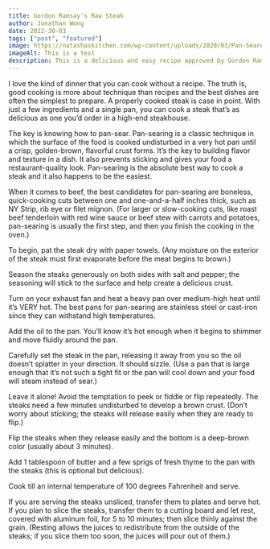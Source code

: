 ```yaml
---
title: Gordon Ramsay's Raw Steak
author: Jonathan Wong
date: 2022-30-03
tags: ["post", "featured"]
image: https://natashaskitchen.com/wp-content/uploads/2020/03/Pan-Seared-Steak-4-262x262.jpg
imageAlt: This is a test
description: This is a delicious and easy recipe approved by Gordon Ramsay himself
---
```



I love the kind of dinner that you can cook without a recipe. The truth is, good cooking is more about technique than recipes and the best dishes are often the simplest to prepare. A properly cooked steak is case in point. With just a few ingredients and a single pan, you can cook a steak that’s as delicious as one you’d order in a high-end steakhouse.

The key is knowing how to pan-sear. Pan-searing is a classic technique in which the surface of the food is cooked undisturbed in a very hot pan until a crisp, golden-brown, flavorful crust forms. It’s the key to building flavor and texture in a dish. It also prevents sticking and gives your food a restaurant-quality look. Pan-searing is the absolute best way to cook a steak and it also happens to be the easiest.

When it comes to beef, the best candidates for pan-searing are boneless, quick-cooking cuts between one and one-and-a-half inches thick, such as NY Strip, rib eye or filet mignon. (For larger or slow-cooking cuts, like roast beef tenderloin with red wine sauce or beef stew with carrots and potatoes, pan-searing is usually the first step, and then you finish the cooking in the oven.)

To begin, pat the steak dry with paper towels. (Any moisture on the exterior of the steak must first evaporate before the meat begins to brown.)

Season the steaks generously on both sides with salt and pepper; the seasoning will stick to the surface and help create a delicious crust.

Turn on your exhaust fan and heat a heavy pan over medium-high heat until it’s VERY hot. The best pans for pan-searing are stainless steel or cast-iron since they can withstand high temperatures.

Add the oil to the pan. You’ll know it’s hot enough when it begins to shimmer and move fluidly around the pan.

Carefully set the steak in the pan, releasing it away from you so the oil doesn’t splatter in your direction. It should sizzle. (Use a pan that is large enough that it’s not such a tight fit or the pan will cool down and your food will steam instead of sear.)

Leave it alone! Avoid the temptation to peek or fiddle or flip repeatedly. The steaks need a few minutes undisturbed to develop a brown crust. (Don’t worry about sticking; the steaks will release easily when they are ready to flip.)

Flip the steaks when they release easily and the bottom is a deep-brown color (usually about 3 minutes).

Add 1 tablespoon of butter and a few sprigs of fresh thyme to the pan with the steaks (this is optional but delicious).

Cook till an internal temperature of 100 degrees Fahrenheit and serve.

If you are serving the steaks unsliced, transfer them to plates and serve hot. If you plan to slice the steaks, transfer them to a cutting board and let rest, covered with aluminum foil, for 5 to 10 minutes; then slice thinly against the grain. (Resting allows the juices to redistribute from the outside of the steaks; if you slice them too soon, the juices will pour out of them.)

